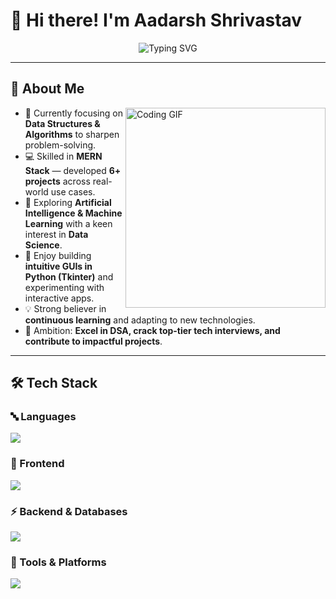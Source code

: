 # 👋 Hi there! I'm Aadarsh Shrivastav  

<div align="center">

![Typing SVG](https://readme-typing-svg.herokuapp.com?font=Fira+Code&size=24&pause=1000&color=00C9A7&center=true&vCenter=true&width=650&lines=🚀+Full-Stack+Developer;🎓+2nd+Year+B.Tech+Student;🤖+AI%2FML+Enthusiast;💡+Problem+Solver+%26+Innovator)

</div>

---

## 🚀 About Me  

<img align="right" alt="Coding GIF" width="320" src="https://media.giphy.com/media/qgQUggAC3Pfv687qPC/giphy.gif" />

- 🔭 Currently focusing on **Data Structures & Algorithms** to sharpen problem-solving.  
- 💻 Skilled in **MERN Stack** — developed **6+ projects** across real-world use cases.  
- 🤖 Exploring **Artificial Intelligence & Machine Learning** with a keen interest in **Data Science**.  
- 🎨 Enjoy building **intuitive GUIs in Python (Tkinter)** and experimenting with interactive apps.  
- 💡 Strong believer in **continuous learning** and adapting to new technologies.  
- 🎯 Ambition: **Excel in DSA, crack top-tier tech interviews, and contribute to impactful projects**.  

---

## 🛠️ Tech Stack  

### 🔤 Languages  
<p align="left">
  <img src="https://skillicons.dev/icons?i=c,cpp,java,python,js,ts" />
</p>  

### 🎨 Frontend  
<p align="left">
  <img src="https://skillicons.dev/icons?i=html,css,react,tailwind,bootstrap" />
</p>  

### ⚡ Backend & Databases  
<p align="left">
  <img src="https://skillicons.dev/icons?i=nodejs,express,mongodb,django,mysql" />
</p>  

### 🧰 Tools & Platforms  
<p align="left">
  <img src="https://skillicons.dev/icons?i=git,github,vscode,postman,figma,vercel" />
</p>  
